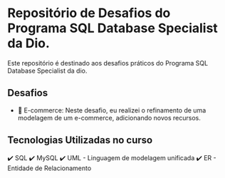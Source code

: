 # Repositório de Desafios do Programa SQL Database Specialist da Dio.

Este repositório é destinado aos desafios práticos do Programa SQL Database Specialist da dio.

## Desafios

- 📝 E-commerce: Neste desafio, eu realizei o refinamento de uma modelagem de um e-commerce, adicionando novos recursos.


## Tecnologias Utilizadas no curso

✔️ SQL
✔️ MySQL
✔️ UML - Linguagem de modelagem unificada
✔️ ER - Entidade de Relacionamento
